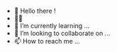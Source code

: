 - 👋 Hello there !
- :ok_woman: 
- 🌱 I’m currently learning ...
- 💞️ I’m looking to collaborate on ...
- 📫 How to reach me ...


